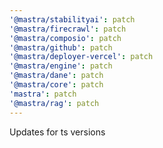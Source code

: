 ```yaml
---
'@mastra/stabilityai': patch
'@mastra/firecrawl': patch
'@mastra/composio': patch
'@mastra/github': patch
'@mastra/deployer-vercel': patch
'@mastra/engine': patch
'@mastra/dane': patch
'@mastra/core': patch
'mastra': patch
'@mastra/rag': patch
---
```


Updates for ts versions

